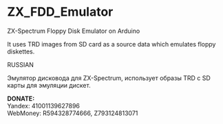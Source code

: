 # ZX_FDD_Emulator
ZX-Spectrum Floppy Disk Emulator on Arduino

It uses TRD images from SD card as a source data which emulates floppy diskettes.

RUSSIAN

Эмулятор дисковода для ZX-Spectrum, использует образы TRD с SD карты для эмуляции дискет.



<strong>DONATE:</strong><br>
Yandex: 41001139627896<br>
WebMoney: R594328774666, Z793124813071<br>
